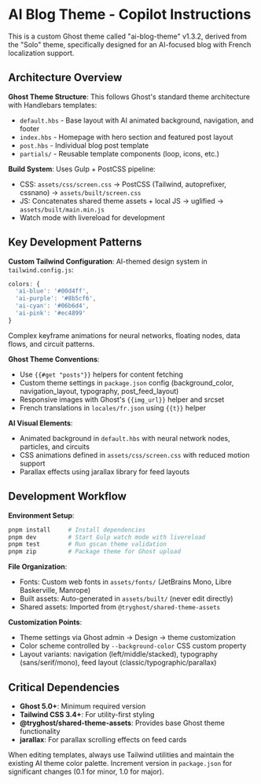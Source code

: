 # AI Blog Theme - Copilot Instructions

This is a custom Ghost theme called "ai-blog-theme" v1.3.2, derived from the "Solo" theme, specifically designed for an AI-focused blog with French localization support.

## Architecture Overview

**Ghost Theme Structure**: This follows Ghost's standard theme architecture with Handlebars templates:
- `default.hbs` - Base layout with AI animated background, navigation, and footer
- `index.hbs` - Homepage with hero section and featured post layout
- `post.hbs` - Individual blog post template
- `partials/` - Reusable template components (loop, icons, etc.)

**Build System**: Uses Gulp + PostCSS pipeline:
- CSS: `assets/css/screen.css` → PostCSS (Tailwind, autoprefixer, cssnano) → `assets/built/screen.css`
- JS: Concatenates shared theme assets + local JS → uglified → `assets/built/main.min.js`
- Watch mode with livereload for development

## Key Development Patterns

**Custom Tailwind Configuration**: AI-themed design system in `tailwind.config.js`:
```javascript
colors: {
  'ai-blue': '#00d4ff',
  'ai-purple': '#8b5cf6', 
  'ai-cyan': '#06b6d4',
  'ai-pink': '#ec4899'
}
```
Complex keyframe animations for neural networks, floating nodes, data flows, and circuit patterns.

**Ghost Theme Conventions**:
- Use `{{#get "posts"}}` helpers for content fetching
- Custom theme settings in `package.json` config (background_color, navigation_layout, typography, post_feed_layout)
- Responsive images with Ghost's `{{img_url}}` helper and srcset
- French translations in `locales/fr.json` using `{{t}}` helper

**AI Visual Elements**: 
- Animated background in `default.hbs` with neural network nodes, particles, and circuits
- CSS animations defined in `assets/css/screen.css` with reduced motion support
- Parallax effects using jarallax library for feed layouts

## Development Workflow

**Environment Setup**: 
```bash
pnpm install     # Install dependencies
pnpm dev         # Start Gulp watch mode with livereload
pnpm test        # Run gscan theme validation
pnpm zip         # Package theme for Ghost upload
```

**File Organization**:
- Fonts: Custom web fonts in `assets/fonts/` (JetBrains Mono, Libre Baskerville, Manrope)
- Built assets: Auto-generated in `assets/built/` (never edit directly)
- Shared assets: Imported from `@tryghost/shared-theme-assets`

**Customization Points**:
- Theme settings via Ghost admin → Design → theme customization
- Color scheme controlled by `--background-color` CSS custom property
- Layout variants: navigation (left/middle/stacked), typography (sans/serif/mono), feed layout (classic/typographic/parallax)

## Critical Dependencies

- **Ghost 5.0+**: Minimum required version
- **Tailwind CSS 3.4+**: For utility-first styling
- **@tryghost/shared-theme-assets**: Provides base Ghost theme functionality
- **jarallax**: For parallax scrolling effects on feed cards

When editing templates, always use Tailwind utilities and maintain the existing AI theme color palette. Increment version in `package.json` for significant changes (0.1 for minor, 1.0 for major).